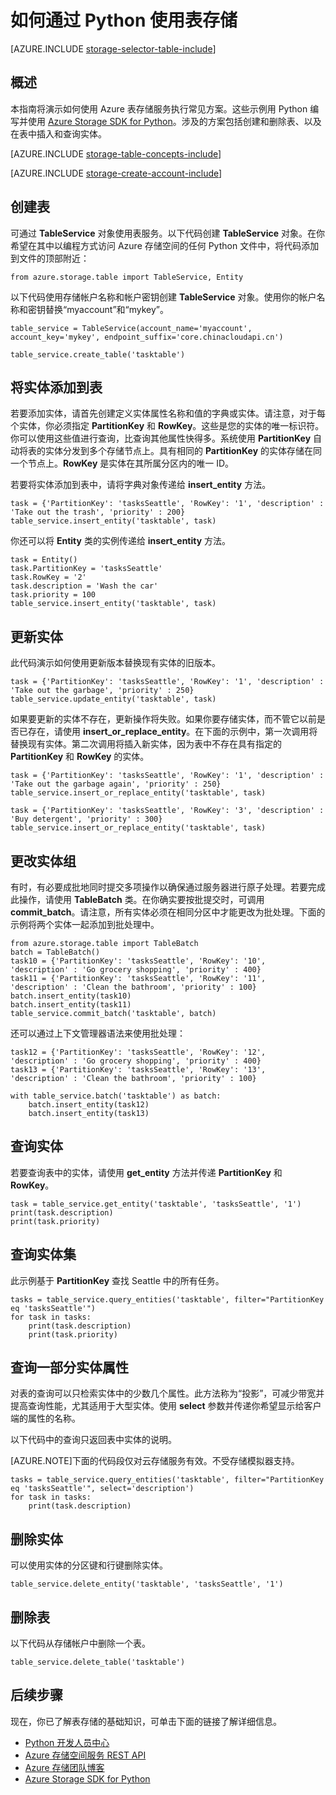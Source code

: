 <properties
	pageTitle="如何通过 Python 使用表存储 | Azure"
	description="使用 Azure 表存储（一种 NoSQL 数据存储）将结构化数据存储在云中。"
	services="storage"
	documentationCenter="python"
	authors="emgerner-msft"
	manager="wpickett"
	editor="tysonn"/>  


<tags
	ms.service="storage"
	ms.date="07/26/2016"
	wacn.date="09/12/2016"/>


# 如何通过 Python 使用表存储

[AZURE.INCLUDE [storage-selector-table-include](../../includes/storage-selector-table-include.md)]

## 概述

本指南将演示如何使用 Azure 表存储服务执行常见方案。这些示例用 Python 编写并使用 [Azure Storage SDK for Python]。涉及的方案包括创建和删除表、以及在表中插入和查询实体。

[AZURE.INCLUDE [storage-table-concepts-include](../../includes/storage-table-concepts-include.md)]

[AZURE.INCLUDE [storage-create-account-include](../../includes/storage-create-account-include.md)]

## 创建表

可通过 **TableService** 对象使用表服务。以下代码创建 **TableService** 对象。在你希望在其中以编程方式访问 Azure 存储空间的任何 Python 文件中，将代码添加到文件的顶部附近：

	from azure.storage.table import TableService, Entity

以下代码使用存储帐户名称和帐户密钥创建 **TableService** 对象。使用你的帐户名称和密钥替换“myaccount”和“mykey”。

	table_service = TableService(account_name='myaccount', account_key='mykey', endpoint_suffix='core.chinacloudapi.cn')

	table_service.create_table('tasktable')

## 将实体添加到表

若要添加实体，请首先创建定义实体属性名称和值的字典或实体。请注意，对于每个实体，你必须指定 **PartitionKey** 和 **RowKey**。这些是您的实体的唯一标识符。你可以使用这些值进行查询，比查询其他属性快得多。系统使用 **PartitionKey** 自动将表的实体分发到多个存储节点上。具有相同的 **PartitionKey** 的实体存储在同一个节点上。**RowKey** 是实体在其所属分区内的唯一 ID。

若要将实体添加到表中，请将字典对象传递给 **insert_entity** 方法。

	task = {'PartitionKey': 'tasksSeattle', 'RowKey': '1', 'description' : 'Take out the trash', 'priority' : 200}
	table_service.insert_entity('tasktable', task)

你还可以将 **Entity** 类的实例传递给 **insert_entity** 方法。

	task = Entity()
	task.PartitionKey = 'tasksSeattle'
	task.RowKey = '2'
	task.description = 'Wash the car'
	task.priority = 100
	table_service.insert_entity('tasktable', task)

## 更新实体

此代码演示如何使用更新版本替换现有实体的旧版本。

	task = {'PartitionKey': 'tasksSeattle', 'RowKey': '1', 'description' : 'Take out the garbage', 'priority' : 250}
	table_service.update_entity('tasktable', task)

如果要更新的实体不存在，更新操作将失败。如果你要存储实体，而不管它以前是否已存在，请使用 **insert_or_replace_entity**。在下面的示例中，第一次调用将替换现有实体。第二次调用将插入新实体，因为表中不存在具有指定的 **PartitionKey** 和 **RowKey** 的实体。

	task = {'PartitionKey': 'tasksSeattle', 'RowKey': '1', 'description' : 'Take out the garbage again', 'priority' : 250}
	table_service.insert_or_replace_entity('tasktable', task)

	task = {'PartitionKey': 'tasksSeattle', 'RowKey': '3', 'description' : 'Buy detergent', 'priority' : 300}
	table_service.insert_or_replace_entity('tasktable', task)

## 更改实体组

有时，有必要成批地同时提交多项操作以确保通过服务器进行原子处理。若要完成此操作，请使用 **TableBatch** 类。在你确实要按批提交时，可调用 **commit\_batch**。请注意，所有实体必须在相同分区中才能更改为批处理。下面的示例将两个实体一起添加到批处理中。

	from azure.storage.table import TableBatch
	batch = TableBatch()
	task10 = {'PartitionKey': 'tasksSeattle', 'RowKey': '10', 'description' : 'Go grocery shopping', 'priority' : 400}
	task11 = {'PartitionKey': 'tasksSeattle', 'RowKey': '11', 'description' : 'Clean the bathroom', 'priority' : 100}
	batch.insert_entity(task10)
	batch.insert_entity(task11)
	table_service.commit_batch('tasktable', batch)

还可以通过上下文管理器语法来使用批处理：

	task12 = {'PartitionKey': 'tasksSeattle', 'RowKey': '12', 'description' : 'Go grocery shopping', 'priority' : 400}
	task13 = {'PartitionKey': 'tasksSeattle', 'RowKey': '13', 'description' : 'Clean the bathroom', 'priority' : 100}

	with table_service.batch('tasktable') as batch:
		batch.insert_entity(task12)
		batch.insert_entity(task13)


## 查询实体

若要查询表中的实体，请使用 **get_entity** 方法并传递 **PartitionKey** 和 **RowKey**。

	task = table_service.get_entity('tasktable', 'tasksSeattle', '1')
	print(task.description)
	print(task.priority)

## 查询实体集

此示例基于 **PartitionKey** 查找 Seattle 中的所有任务。

	tasks = table_service.query_entities('tasktable', filter="PartitionKey eq 'tasksSeattle'")
	for task in tasks:
		print(task.description)
		print(task.priority)

## 查询一部分实体属性

对表的查询可以只检索实体中的少数几个属性。此方法称为“投影”，可减少带宽并提高查询性能，尤其适用于大型实体。使用 **select** 参数并传递你希望显示给客户端的属性的名称。

以下代码中的查询只返回表中实体的说明。

[AZURE.NOTE]下面的代码段仅对云存储服务有效。不受存储模拟器支持。

	tasks = table_service.query_entities('tasktable', filter="PartitionKey eq 'tasksSeattle'", select='description')
	for task in tasks:
		print(task.description)

## 删除实体

可以使用实体的分区键和行键删除实体。

	table_service.delete_entity('tasktable', 'tasksSeattle', '1')

## 删除表

以下代码从存储帐户中删除一个表。

	table_service.delete_table('tasktable')

## 后续步骤

现在，你已了解表存储的基础知识，可单击下面的链接了解详细信息。

- [Python 开发人员中心](/develop/python/)
- [Azure 存储空间服务 REST API](http://msdn.microsoft.com/zh-cn/library/azure/dd179355)
- [Azure 存储团队博客]
- [Azure Storage SDK for Python]

[Azure 存储团队博客]: http://blogs.msdn.com/b/windowsazurestorage/
[Azure Storage SDK for Python]: https://github.com/Azure/azure-storage-python

<!---HONumber=Mooncake_0905_2016-->